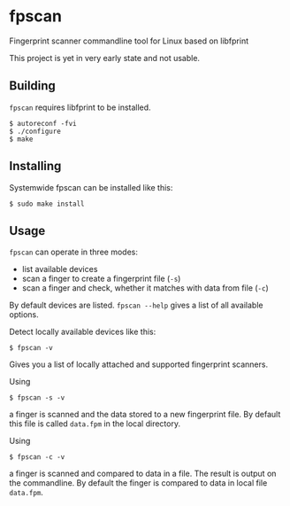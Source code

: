 fpscan
======

Fingerprint scanner commandline tool for Linux based on libfprint

This project is yet in very early state and not usable.

Building
--------

`fpscan` requires libfprint to be installed.

    $ autoreconf -fvi
    $ ./configure
    $ make

Installing
----------

Systemwide fpscan can be installed like this:

    $ sudo make install

Usage
-----

`fpscan` can operate in three modes:

  - list available devices
  - scan a finger to create a fingerprint file (`-s`)
  - scan a finger and check, whether it matches with data from file (`-c`)

By default devices are listed. `fpscan --help` gives a list of all
available options.

Detect locally available devices like this:

    $ fpscan -v

Gives you a list of locally attached and supported fingerprint scanners.

Using

    $ fpscan -s -v

a finger is scanned and the data stored to a new fingerprint file. By
default this file is called `data.fpm` in the local directory.

Using

    $ fpscan -c -v

a finger is scanned and compared to data in a file. The result is
output on the commandline. By default the finger is compared to data
in local file `data.fpm`.

